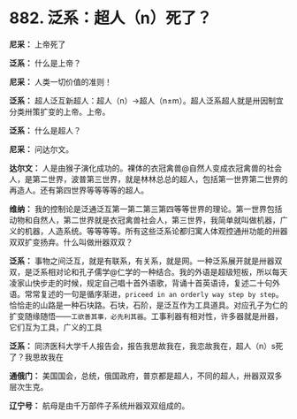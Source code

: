 # 882. 泛系：超人（n）死了？

**尼采：** 上帝死了

**泛系：** 什么是上帝？

**尼采：** 人类一切价值的准则！

**泛系：** 超人泛互新超人：超人（n）→超人（n±m）。超人泛系超人就是卅因制宜分类卅策扩变的上帝。上帝。

**泛系：** 什么是超人？

**尼采：** 问达尔文。

**达尔文：** 人是由猴子演化成功的。裸体的衣冠禽兽@自然人变成衣冠禽兽的社会人，是第二世界，波普第三世界，就是林林总总的超人，包括第一世界第二世界的再造人。还有第四世界等等等等的超人。

**维纳：** 我的控制论是泛通泛互第一第二第三第四等等世界的理论。第一世界包括动物和自然人，第二世界就是衣冠禽兽社会人，第三世界，我简单就叫做机器，广义的机器，人造系统。等等等等。所有这些泛系论都归寓人体观控通卅功能的卅器双双扩变扬弃。什么叫做卅器双双？

**泛系：** 事物之间泛互，就是有联系，有关系，就是网。一种泛系展开就是卅器双双，是泛系相对论和孔子儒学@仁学的一种结合。我的外语是超级短板，所以每天凌家山快步走的时候，规定自己唱十首外语歌，背诵十首英语诗，复述二十句外语。常常复述的一句是循序渐进，`priceed in an orderly way step by step`。恰恰走的山路是一种石块路。石块，石阶，是泛互作为工具道具。对应孔子为仁的扩变随缘随悟——`工欲善其事，必先利其器`。工事利器有相对性，许多器就是卅器，它们互为工具，广义的工具

**泛系：** 同济医科大学千人报告会，报告我思故我在，我恋故我在，超人（n）s死了？我思故我在

**通俄门：** 美国国会，总统，俄国政府，普京都是超人，不同的超人，卅器双双多层次生克。


**辽宁号：** 航母是由千万部件子系统卅器双双组成的。
